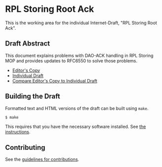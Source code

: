 # RPL Storing Root Ack

This is the working area for the individual Internet-Draft, "RPL Storing Root Ack".

## Draft Abstract

This document explains problems with DAO-ACK handling in RPL Storing MOP and provides updates to RFC6550 to solve those problems.

* [Editor's Copy](https://nyrahul.github.io/roll-root-ack/#go.draft-jadhav-roll-storing-rootack.html)
* [Individual Draft](https://tools.ietf.org/html/draft-jadhav-roll-storing-rootack)
* [Compare Editor's Copy to Individual Draft](https://nyrahul.github.io/roll-root-ack/#go.draft-jadhav-roll-storing-rootack.diff)

## Building the Draft

Formatted text and HTML versions of the draft can be built using `make`.

```sh
$ make
```

This requires that you have the necessary software installed.  See
[the instructions](https://github.com/martinthomson/i-d-template/blob/master/doc/SETUP.md).


## Contributing

See the
[guidelines for contributions](https://github.com/nyrahul/roll-root-ack/blob/master/CONTRIBUTING.md).
